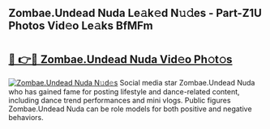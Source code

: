 ## Zombae.Undead Nuda Le𝚊k𝚎d N𝚞𝚍es - Part-Z1U Photos Vid𝚎o Le𝚊ks BfMFm

# <h2><a href="http://fbdwvq.evod.top/?m=Zombae.Undead+Nuda">🔗 👉🔴 Zombae.Undead Nuda Vid𝚎o Ph𝚘t𝚘s</a></h2>

[![Zombae.Undead Nuda N𝚞d𝚎s](https://i.imgur.com/8V9OHl7.gif)](http://fbdwvq.evod.top/?m=Zombae.Undead+Nuda)
Social media star Zombae.Undead Nuda who has gained fame for posting lifestyle and dance-related content, including dance trend performances and mini vlogs. Public figures Zombae.Undead Nuda can be role models for both positive and negative behaviors. 
